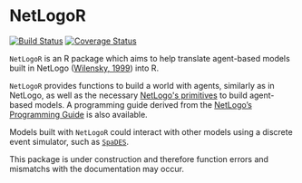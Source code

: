 # NetLogoR

[![Build Status](https://travis-ci.org/PredictiveEcology/NetLogoR.svg?branch=master)](https://travis-ci.org/PredictiveEcology/NetLogoR)
[![Coverage Status](https://coveralls.io/repos/github/PredictiveEcology/NetLogoR/badge.svg?branch=master)](https://coveralls.io/github/PredictiveEcology/NetLogoR?branch=master)

`NetLogoR` is an R package which aims to help translate agent-based models built in NetLogo ([Wilensky, 1999](http://ccl.northwestern.edu/netlogo/)) into R.

`NetLogoR` provides functions to build a world with agents, similarly as in NetLogo, as well as the necessary [NetLogo's primitives](https://ccl.northwestern.edu/netlogo/docs/dictionary.html) to build agent-based models.
A programming guide derived from the [NetLogo’s Programming Guide](https://ccl.northwestern.edu/netlogo/docs/programming.html) is also  available. 

Models built with `NetLogoR` could interact with other models using a discrete event simulator, such as [`SpaDES`](https://cran.r-project.org/package=SpaDES).

This package is under construction and therefore function errors and mismatchs with the documentation may occur.
